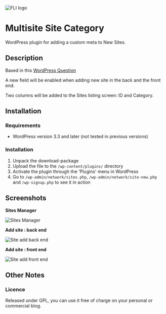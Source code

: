 ![FLI logo](https://github.com/brasofilo/featured-link-image/raw/master/logo.png)

# Multisite Site Category
WordPress plugin for adding a custom meta to New Sites.

## Description
Based in this [WordPress Question](http://wordpress.stackexchange.com/questions/50235/multisite-how-to-add-custom-blog-options-to-new-blog-setup-form)

A new field will be enabled when adding new site in the back and the front end.

Two columns will be added to the Sites listing screen: ID and Category.


## Installation
### Requirements
* WordPress version 3.3 and later (not tested in previous versions)

### Installation
1. Unpack the download-package
1. Upload the file to the `/wp-content/plugins/` directory
1. Activate the plugin through the 'Plugins' menu in WordPress
1. Go to `/wp-admin/network/sites.php`, `/wp-admin/network/site-new.php` and `/wp-signup.php` to see it in action


## Screenshots
**Sites Manager**

![Sites Manager](https://github.com/brasofilo/multisite-site-category/raw/master/img/screenshot-1.png)

**Add site : back end**

![Site add back end](https://github.com/brasofilo/multisite-site-category/raw/master/img/screenshot-2.png)

**Add site : front end**

![Site add front end](https://github.com/brasofilo/multisite-site-category/raw/master/img/screenshot-3.png)


## Other Notes
### Licence
Released under GPL, you can use it free of charge on your personal or commercial blog.